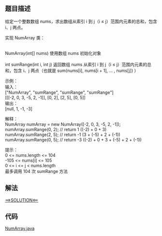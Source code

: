 ## 题目描述

给定一个整数数组 nums，求出数组从索引 i 到 j（i ≤ j）范围内元素的总和，包含 i、j 两点。

实现 NumArray 类：

<br>NumArray(int[] nums) 使用数组 nums 初始化对象
<br>
<br>int sumRange(int i, int j) 返回数组 nums 从索引 i 到 j（i ≤ j）范围内元素的总和，包含 i、j 两点（也就是 sum(nums[i], nums[i + 1], ... , nums[j])
）

示例：
<br>输入：
<br>["NumArray", "sumRange", "sumRange", "sumRange"]
<br>[[[-2, 0, 3, -5, 2, -1]], [0, 2], [2, 5], [0, 5]]
<br>输出：
<br>[null, 1, -1, -3]

解释：
<br>NumArray numArray = new NumArray([-2, 0, 3, -5, 2, -1]);
<br>numArray.sumRange(0, 2); // return 1 ((-2) + 0 + 3)
<br>numArray.sumRange(2, 5); // return -1 (3 + (-5) + 2 + (-1))
<br>numArray.sumRange(0, 5); // return -3 ((-2) + 0 + 3 + (-5) + 2 + (-1))

提示：
<br>0 <= nums.length <= 104
<br>-105 <= nums[i] <= 105
<br>0 <= i <= j < nums.length
<br>最多调用 104 次 sumRange 方法

## 解法

[==>SOLUTION<==](https://leetcode-cn.com/problems/range-sum-query-immutable/solution/qu-yu-he-jian-suo-shu-zu-bu-ke-bian-by-l-px41/)

## 代码

[NumArray.java](https://github.com/Marshal7cc/LeetCode-Java/blob/master/src/dp/NumArray.java)

